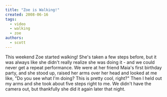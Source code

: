 ```yaml
---
title: "Zoe is Walking!"
created: 2008-06-16
tags: 
  - video
  - walking
  - zoe
authors: 
  - scott
---
```


  

This weekend Zoe started walking! She's taken a few steps before, but it was always like she didn't really realize she was doing it - and we could never get a repeat performance. We were at her friend Maia's first birthday party, and she stood up, raised her arms over her head and looked at me like, "Do you see what I'm doing? This is pretty cool, right?" Then I held out my arms and she took about five steps right to me. We didn't have the camera out, but thankfully she did it again later that night.
